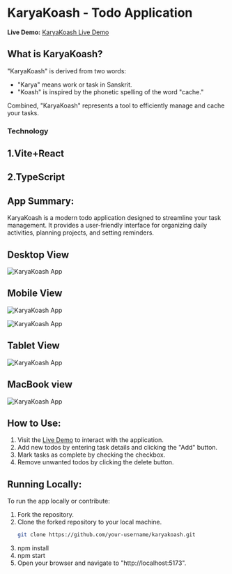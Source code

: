 # KaryaKoash - Todo Application

**Live Demo:** [KaryaKoash Live Demo](https://karya-koash.vercel.app/)

## What is KaryaKoash?

"KaryaKoash" is derived from two words:
- "Karya" means work or task in Sanskrit.
- "Koash" is inspired by the phonetic spelling of the word "cache."

Combined, "KaryaKoash" represents a tool to efficiently manage and cache your tasks.

### Technology
## 1.Vite+React
## 2.TypeScript

## App Summary:

KaryaKoash is a modern todo application designed to streamline your task management. It provides a user-friendly interface for organizing daily activities, planning projects, and setting reminders.






## Desktop View

![KaryaKoash App](./docs/desktop.png)

## Mobile View

![KaryaKoash App](./docs/mobile1.png)

![KaryaKoash App](./docs/mobile2.png)


## Tablet View

![KaryaKoash App](./docs/tablet.png)


## MacBook view

![KaryaKoash App](./docs/macbook.png)


## How to Use:

1. Visit the [Live Demo](https://karya-koash.vercel.app/) to interact with the application.
2. Add new todos by entering task details and clicking the "Add" button.
3. Mark tasks as complete by checking the checkbox.
4. Remove unwanted todos by clicking the delete button.

## Running Locally:

To run the app locally or contribute:

1. Fork the repository.
2. Clone the forked repository to your local machine.
   ```bash
   git clone https://github.com/your-username/karyakoash.git
3. npm install
4. npm start
5. Open your browser and navigate to "http://localhost:5173".

